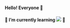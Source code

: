 #### Hello! Everyone 🙂
#### 🌱 I’m currently learning <img src="https://img.shields.io/badge/Python-3766AB?style=flat-square&logo=Python&logoColor=white"/></a> 🌱

<!--
**petteloiv/petteloiv** is a ✨ _special_ ✨ repository because its `README.md` (this file) appears on your GitHub profile.

Here are some ideas to get you started:

- 🔭 I’m currently working on ...
### 🌱 I’m currently learning <img src="https://img.shields.io/badge/Python-3766AB?style=flat-square&logo=Python&logoColor=white"/></a>&nbsp 
- 👯 I’m looking to collaborate on ...
- 🤔 I’m looking for help with ...
- 💬 Ask me about ...
- 📫 How to reach me: ...
- 😄 Pronouns: ...
- ⚡ Fun fact: ...
-->
